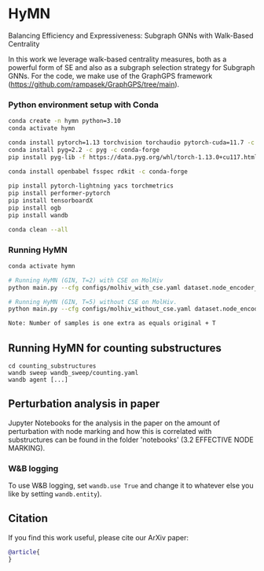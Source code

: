 # HyMN
Balancing Efficiency and Expressiveness: Subgraph GNNs with Walk-Based Centrality

In this work we leverage walk-based centrality measures, both as a powerful form of SE and also as a subgraph selection strategy for Subgraph GNNs. For the code, we make use of the GraphGPS framework (https://github.com/rampasek/GraphGPS/tree/main). 


### Python environment setup with Conda

```bash
conda create -n hymn python=3.10
conda activate hymn

conda install pytorch=1.13 torchvision torchaudio pytorch-cuda=11.7 -c pytorch -c nvidia
conda install pyg=2.2 -c pyg -c conda-forge
pip install pyg-lib -f https://data.pyg.org/whl/torch-1.13.0+cu117.html
  
conda install openbabel fsspec rdkit -c conda-forge

pip install pytorch-lightning yacs torchmetrics
pip install performer-pytorch
pip install tensorboardX
pip install ogb
pip install wandb

conda clean --all
```


### Running HyMN
```bash
conda activate hymn

# Running HyMN (GIN, T=2) with CSE on MolHiv
python main.py --cfg configs/molhiv_with_cse.yaml dataset.node_encoder_name Atom+NodeCentrality gnn.num_samples 3 gnn.layer_type gineconv wandb.use False

# Running HyMN (GIN, T=5) without CSE on MolHiv.
python main.py --cfg configs/molhiv_without_cse.yaml dataset.node_encoder_name Atom gnn.num_samples 6 gnn.layer_type gineconv wandb.use False

Note: Number of samples is one extra as equals original + T

```

## Running HyMN for counting substructures

```
cd counting_substructures
wandb sweep wandb_sweep/counting.yaml
wandb agent [...]
```

## Perturbation analysis in paper
Jupyter Notebooks for the analysis in the paper on the amount of perturbation with node marking and how this is correlated with substructures can be found in the folder 'notebooks' (3.2 EFFECTIVE NODE MARKING).



### W&B logging
To use W&B logging, set `wandb.use True` and change it to whatever else you like by setting `wandb.entity`).



## Citation

If you find this work useful, please cite our ArXiv paper:
```bibtex
@article{
}
```
